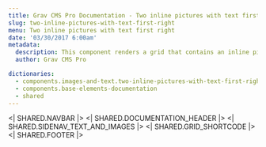 ```yaml
---
title: Grav CMS Pro Documentation - Two inline pictures with text first right
slug: two-inline-pictures-with-text-first-right
menu: Two inline pictures with text first right
date: '03/30/2017 6:00am'
metadata:
  description: This component renders a grid that contains an inline picture placed on the right and a description text on the right
  author: Grav CMS Pro

dictionaries:
  - components.images-and-text.two-inline-pictures-with-text-first-right
  - components.base-elements-documentation
  - shared
---
```


<| SHARED.NAVBAR |>
<| SHARED.DOCUMENTATION_HEADER |>
<| SHARED.SIDENAV_TEXT_AND_IMAGES |>
<| SHARED.GRID_SHORTCODE |>
<| SHARED.FOOTER |>
